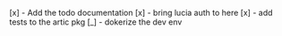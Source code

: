 [x] - Add the todo documentation
[x] - bring lucia auth to here
[x] - add tests to the artic pkg
[_] - dokerize the dev env
